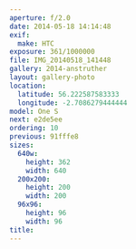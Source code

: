 ```yaml
---
aperture: f/2.0
date: 2014-05-18 14:14:48
exif:
  make: HTC
exposure: 361/1000000
file: IMG_20140518_141448
gallery: 2014-anstruther
layout: gallery-photo
location:
  latitude: 56.222587583333
  longitude: -2.7086279444444
model: One S
next: e2de5ee
ordering: 10
previous: 91fffe8
sizes:
  640w:
    height: 362
    width: 640
  200x200:
    height: 200
    width: 200
  96x96:
    height: 96
    width: 96
title: 
---
```


